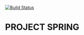 [![Build Status](https://app.travis-ci.com/jnerisdev/project-spring.svg?branch=master)](https://app.travis-ci.com/jnerisdev/project-spring)

# PROJECT SPRING